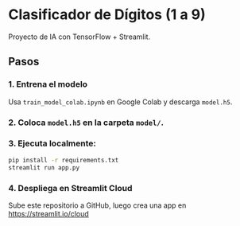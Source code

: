 # Clasificador de Dígitos (1 a 9)

Proyecto de IA con TensorFlow + Streamlit.

## Pasos

### 1. Entrena el modelo

Usa `train_model_colab.ipynb` en Google Colab y descarga `model.h5`.

### 2. Coloca `model.h5` en la carpeta `model/`.

### 3. Ejecuta localmente:

```bash
pip install -r requirements.txt
streamlit run app.py
```

### 4. Despliega en Streamlit Cloud

Sube este repositorio a GitHub, luego crea una app en https://streamlit.io/cloud
